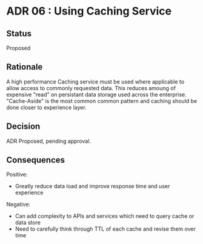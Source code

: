 # ADR 06 : Using Caching Service

## Status  

Proposed

## Rationale 
A high performance Caching service must be used where applicable to allow access to commonly requested data. This reduces amoung of expensive "read" on persistant data storage used across the enterprise. "Cache-Aside" is the most common common pattern and caching should be done closer to experience layer.

## Decision
ADR Proposed, pending approval.

## Consequences  
Positive:
+ Greatly reduce data load and improve response time and user experience

Negative:
+ Can add complexity to APIs and services which need to query cache or data store
+ Need to carefully think through TTL of each cache and revise them over time 

